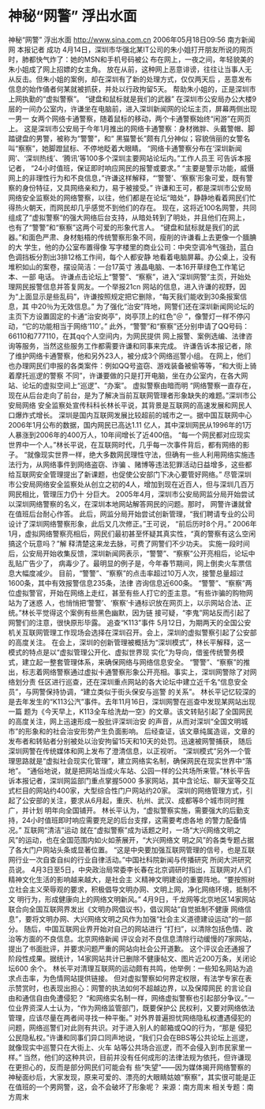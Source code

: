 # 神秘“网警” 浮出水面

神秘“网警” 浮出水面
http://www.sina.com.cn 2006年05月18日09:56 南方新闻网
本报记者 成功
4月14日，深圳市华强北某IT公司的朱小姐打开朋友所说的网页时，肺都快气炸了：她的MSN和手机号码被公 布在网上，一夜之间，年轻貌美的朱小姐成了网上招嫖的女主角。
放在从前，这种网上恶意诽谤，往往让当事人无从反击。但朱小姐的案例，却在深圳有了新的处理方式，仅仅两天后 ，恶意发布信息的始作俑者何某就被抓获，并处以行政拘留5天。
帮助朱小姐的，正是深圳市上网执勤的“虚拟警察”。
“键盘和鼠标就是我们的武器”
在深圳市公安局办公大楼9层的一间办公室内，许谦坐在电脑前，进入深圳新闻网的论坛主页，屏幕两侧出现一男一 女两个网络卡通警察，随着鼠标的移动，两个卡通警察始终“闲游”在网页上。
这是深圳市公安局于今年1月推出的网络卡通警察：身材微胖、头戴警帽、脚踏键盘的男警，被称为“警警”，和“ 黑猫警长”颇有几分神似；容貌俏丽的女警名叫“察察”，她脚蹬鼠标、不停地眨着大眼睛。
“网络卡通警察分布在‘深圳新闻网’、‘深圳热线’、‘腾讯’等100多个深圳主要网站论坛内。”工作人员王 可告诉本报记者， “24小时值班，保证即时响应网民的报警或要求。”
“主要是警示功能，威慑网上的非理性行为和不良信息，”许谦这样解释，“‘警警’、‘察察’形象可爱，既有警 察的身份特征，又具网络亲和力，易于被接受。”
许谦和王可，都是深圳市公安局网络安全监察处的网络警察，以往，他们都是在论坛“暗处”，静静地看着网民们忙 得热火朝天，而网民却几乎感觉不到他们的存在。
现在，这将近100名网警，共同组成了“虚拟警察“的强大网络后台支持，从暗处转到了明处，并且他们在网上， 也有了“警警”和“察察”这两个可爱的形象代言人。
“键盘和鼠标就是我们的武器。”和面色严肃、身材魁梧的传统警察形象不同，瘦削的许谦看上去更像一个腼腆的大 学生，他的办公室布置得像
写字楼里的商业公司：中央空调冷气强劲，蓝白色调挡板分割出3排12格工作间，每个人都安静 地看着电脑屏幕。办公桌上，没有堆积如山的案卷，摆设简洁：一台17英寸
液晶电脑、一本16开草绿色工作笔记本、一部 电话。
许谦点击论坛上“警警”、“察察”，进入“深圳网警”主页，开始处理网民报警信息并答复网友。一个举报21cn 网站的信息，进入许谦的视野，因为“上面显示是些乱码”，许谦按照规定把它删除，“每天我们能收到30条报案信息，其 中20％为无效信息。”
为了强化“治安”阵地，网警们还在深圳新闻网论坛的主页下方设置固定的卡通“治安岗亭”，岗亭顶上的红色“＠ ”，像警灯一样不停闪动，“它的功能相当于网络‘110’。”
此外，“警警”和“察察”还分别申请了QQ号码：66110和777110，在其qq个人空间内，为网民提供 网上报警、案例选编、法律咨询等服务，当然这些服务工作都需要许谦和同事来完成。
许谦告诉本报记者，除了维护网络卡通警察，他和另外23人，被分成3个网络巡警小组。
在网上，他们也办理网民们申报的各类案件：例如QQ号盗窃、游戏装备被偷等等，“和大街上骑着摩托巡逻的警察 不同”，许谦要做的只是打开电脑，坐在办公室内，在各大网站、论坛的虚拟空间上“巡逻”、“办案”。
虚拟警察由暗而明
“网络警察一直存在，现在从后台走向了前台，是为了解决当前互联网管理者形象缺失的难题。”深圳市公安局网络 安全监察处宣传科科长林长平说，其背景是互联网的高速发展和网民人口爆炸式增长。
深圳是国内互联网发展比较超前的城市之一。据中国互联网中心2006年1月公布的数据，国内网民已高达1.11 亿人，其中深圳网民从1996年的1万人暴涨到2006年的400万人，10年间增长了近400倍。
“每一个网民都对应现实世界中一个人。”林长平说，在互联网时代，几乎每一次事件背后，都有网络的影子。
“就像现实世界一样，绝大多数网民理性守法，但确有一些人利用网络实施违法行为，从网络事件到网络盗窃、诈骗 、赌博等违法犯罪活动日益增多，这些都给互联网安全管理提出了新课题，也促使公安部门下决心要管好网络。”
尽管深圳市公安局网络安全监察处从创立之初的4人，增加到现在近百人，但与深圳几百万网民相比，管理压力仍十 分巨大。
2005年4月，深圳市公安局网监分局开始尝试以深圳网络警察的名义，在深圳本地网站解答网民的问题。那时， 网警许谦就曾在值班后台耐心作答。
此后，网监分局开始尝试创新管理，“我们聘请专业的公司设计了深圳网络警察形象，此后又几次修正。”王可说， “前后历时8个月。”
2006年1月，虚拟网络警察亮相后，网民们最初甚至怀疑其真实性，“真的警察有这么空闲搞这个玩意吗？”解 释清楚这来龙去脉，可费了网警们不少功夫。
实施一段时间后，公安局开始收集反馈，深圳新闻网表示，“警警”、“察察”公开亮相后，论坛中乱贴广告少了，
病毒少了。最明显的例子是，今年春节期间，网上倒卖火车票信息大幅度减少。
目前，“警警”、“察察”的点击率超过10万人次，接警总量超过1600条，其中有效报警信息235条，法律 咨询信息近600条。
“警警”、“察察”两位虚拟警官，开始在网络上走红，甚至有些人打它的歪主意。“有些诈骗的购物网站为了迷惑 人，也悄悄把‘警警’、‘察察’卡通标识放在网页上，以示网站合法、正统。”林长平觉得这个案例有些黑色幽默，因为链 接可疑，“李鬼”网站反而引起了网警们的注意，很快原形毕露。
追查“K113”事件
5月12日，为期两天的全国公安机关互联网管理工作现场会选择在深圳召开。会上，深圳的虚拟警察引起了公安部 的高度关注。
在会上，深圳的创新管理被概括为“深圳模式”，林长平解释，这一模式的特点是以“虚拟管理公开化、虚拟世界现 实化”为导向，借鉴传统警务模式，建立起一整套管理体系，来确保网络与网络信息安全。
“警警”、“察察”的推出，标志着网络警察通过虚拟卡通警察形象公开亮相。事实上，深圳网警除了对网络划分责 任区进行巡查，还在深圳重点网站的各大论坛中建立近千名“信息安全员”，与网警保持协调，“建立类似于街头保安与巡警 的关系”。
林长平记忆较深的是去年发生的“K113公汽”事件。去年11月16日，深圳网警在巡查中发现某网站出现一篇 题为《今天早上，K113全车给洗劫一空》的文章。该文转贴引起了全国网民的高度关注，网上迅速形成一股批评深圳治安 的声音，从而对深圳“全国文明城市”的形象和的社会治安形势产生负面影响。
后经查证，该文章纯属造谣，文章的发布者和转贴者分别被处以治安拘留15天和10天的处罚。迅速被网警捕获， 随后深圳网警在传统媒体和网上发布了澄清信息，以正视听。
“深圳模式”另外一个管理思路就是“虚拟社会现实化管理”，建立网络实名制，确保网民在现实世界中“落地”。
“通俗地说，就是把网站当成火车站、公园一样的公共场所来管。”林长平告诉本报记者，深圳网监部门重点掌握5000 多家网站，其中含论坛、聊天室等交互式栏目的网站约400家，大型综合性门户网站约20家。
深圳的网络管理方式，引起了公安部的关注，要求从6月起，重庆、杭州、武汉、成都等8个城市同时推广，并计划 明年向全国铺开。
林长平认为，“虚拟警察实施，需要强大的后勤支持，24小时值班即时响应需要充足的后台支撑，这需要考虑各地 的警力配备情况。”
互联网“清洁”运动
就在“虚拟警察”成为话题之时，一场“大兴网络文明之风”的运动，也在全国范围内如火如荼展开，“大兴网络文 明之风”的各类专题占据了各大门户网站头条或显著位置。
“这是中央要加强互联网管理的信号，也是互联网行业一次自查自纠的行业自律活动。”中国社科院新闻与传播研究 所闵大洪研究员说。
4月3日至5日，中央政治局常委李长春在北京调研时指出，互联网对人们精神文化生活的影响越来越大，是社会主 义精神文明建设的重要阵地。“要按照树立社会主义荣辱观的要求，积极倡导文明办网、文明上网，净化网络环境，抵制不文 明行为，形成健康向上的网络文明新风。”
4月9日，千龙网等北京地区14家网站联合向全国互联网界发出《文明办网倡议书》，倡议网站“自觉抵制不健康 网络信息”，要将文明办网、大兴网络文明之风作为加强“社会主义道德建设运动”的一部分。
随后，中国互联网业界开始对自己的网站进行 “打扫”，以清除包括色情、政治等方面的不良信息。北京网络新闻 评议会对不良信息清除行动缓慢的7家网站，提出了书面批评，并要求问题严重的网站向社会公开道歉。
这个评议会还通报了阶段性成果。据统计，14家网站共计已删除不健康帖文、图片近200万条，关闭论坛600 余个。
林长平对清理互联网的运动颇有共鸣，他举例：一些知名网站为追求点击率，为色情网站提供链接。
但对虚拟警察如何界定权限，有法学专家在表示赞赏时，也表现出担心：网警的执法如何不超越边界，以及保障网民 的言论自由和通信自由免遭侵犯？
“和网络实名制一样，网络虚拟警察也引起部分争议。”一位业界资深人士认为，“作为网络监管部门，既要保护公 民权利，又要对网络依法管理，应该尽量在两者间寻找一种平衡。”
对外界普遍担忧网络隐私权遭遇侵犯的问题，网络巡警们对此则有共识。对于进入别人的邮箱或QQ的行为，“那是 侵犯公民隐私权。”许谦和同事们异口同声地说，“我们只会在BBS等公共论坛上巡逻，就像现实中巡警只在大街上、火车 站等公共场合巡逻，而不会侵入到市民家里一样。”
当然，他们的这种共识，目前并没有任何成形的法律法规为依托，但许谦现在更担心的，反而是部分网民们可能会有 些“失望”——因为媒体揭开网络警察的神秘面纱后，大家发现，原来可爱的、漂亮的大眼睛姑娘“察察”，其实很可能是正 在值班的一个男网警，这，会不会破坏了形象呢？ 来源：南方周末
相关专题：南方周末 

